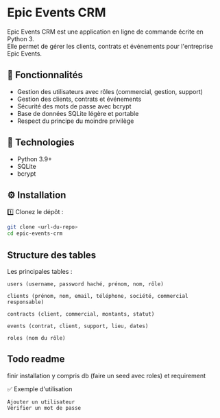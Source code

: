 # Epic Events CRM

Epic Events CRM est une application en ligne de commande écrite en Python 3.  
Elle permet de gérer les clients, contrats et événements pour l'entreprise Epic Events.

## 🚀 Fonctionnalités
- Gestion des utilisateurs avec rôles (commercial, gestion, support)
- Gestion des clients, contrats et événements
- Sécurité des mots de passe avec bcrypt
- Base de données SQLite légère et portable
- Respect du principe du moindre privilège

## 📌 Technologies
- Python 3.9+
- SQLite
- bcrypt

## ⚙️ Installation
1️⃣ Clonez le dépôt :
```bash
git clone <url-du-repo>
cd epic-events-crm
```


## Structure des tables

Les principales tables :

    users (username, password haché, prénom, nom, rôle)

    clients (prénom, nom, email, téléphone, société, commercial responsable)

    contracts (client, commercial, montants, statut)

    events (contrat, client, support, lieu, dates)

    roles (nom du rôle)


## Todo readme
finir installation y compris db (faire un seed avec roles) et requirement

✅ Exemple d'utilisation

    Ajouter un utilisateur
    Vérifier un mot de passe
    